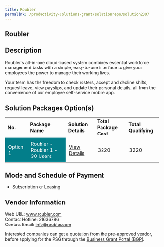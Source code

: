```yaml
---
title: Roubler
permalink: /productivity-solutions-grant/solutionrepo/solution2007
---
```


## Roubler

## Description

Roubler's all-in-one cloud-based system combines essential workforce management tasks with a simple, easy-to-use interface to give your employees the power to manage their working lives.

Your team has the freedom to check rosters, accept and decline shifts, request leave, view payslips, and update their personal details, all from the convenience of our employee self-service mobile app.

## Solution Packages Option(s)

<table>
<tr>
<td><b>No.</b></td>
<td><b>Package Name</b></td>
<td><b>Solution Details</b></td>
<td><b>Total Package Cost</b></td>
<td><b>Total Qualifying</b></td>
</tr>
<tr>
<td style='padding: 10px; background-color: #037E8A; color: #FFFFFF;'>Option 1</td>
<td style='padding: 10px; background-color: #037E8A; color: #FFFFFF;'>Roubler - Roubler 1 - 30 Users </td>
<td style='padding: 10px;'><a href='https://www.gobusiness.gov.sg/images/psg/Roubler20200690_Desensitised_Annex_3_Part_1.pdf' target='_blank'>View Details</a></td>
<td style='padding: 10px;'>3220</td>
<td style='padding: 10px;'>3220</td>
</tr>
</table>

## Mode and Schedule of Payment

 - Subscription or Leasing

## Vendor Information

 Web URL: www.roubler.com <br>Contact Hotline: 31636786 <br>Contact Email: info@roubler.com <br>

Interested companies can get a quotation from the pre-approved vendor, before applying for the PSG through the <a href='https://www.businessgrants.gov.sg/' target='_blank' rel='noopener'>Business Grant Portal (BGP)</a>.

<script src="/jquery/resize-tables.js"></script>
